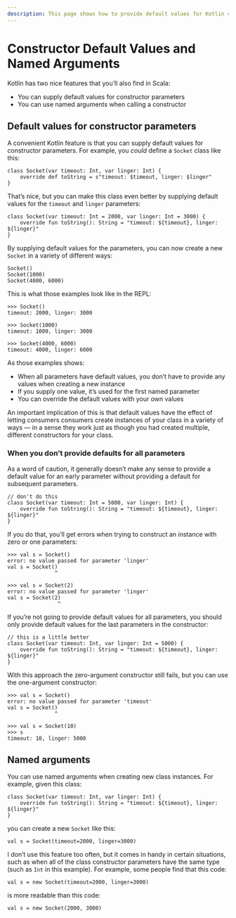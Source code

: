 ```yaml
---
description: This page shows how to provide default values for Kotlin constructor parameters, with several examples.
---
```



# Constructor Default Values and Named Arguments

Kotlin has two nice features that you’ll also find in Scala:

- You can supply default values for constructor parameters
- You can use named arguments when calling a constructor



## Default values for constructor parameters

A convenient Kotlin feature is that you can supply default values for constructor parameters. For example, you *could* define a `Socket` class like this:

````
class Socket(var timeout: Int, var linger: Int) {
    override def toString = s"timeout: $timeout, linger: $linger"
}
````

That’s nice, but you can make this class even better by supplying default values for the `timeout` and `linger` parameters:

````
class Socket(var timeout: Int = 2000, var linger: Int = 3000) {
    override fun toString(): String = "timeout: ${timeout}, linger: ${linger}"
}
````

By supplying default values for the parameters, you can now create a new `Socket` in a variety of different ways:

````
Socket()
Socket(1000)
Socket(4000, 6000)
````

This is what those examples look like in the REPL:

````
>>> Socket()
timeout: 2000, linger: 3000

>>> Socket(1000)
timeout: 1000, linger: 3000

>>> Socket(4000, 6000)
timeout: 4000, linger: 6000
````

As those examples shows:

- When all parameters have default values, you don’t have to provide any values when creating a new instance
- If you supply one value, it’s used for the first named parameter
- You can override the default values with your own values

An important implication of this is that default values have the effect of letting consumers consumers create instances of your class in a variety of ways — in a sense they work just as though you had created multiple, different constructors for your class.


### When you don’t provide defaults for all parameters

As a word of caution, it generally doesn’t make any sense to provide a default value for an early parameter without providing a default for subsequent parameters. 

````
// don't do this
class Socket(var timeout: Int = 5000, var linger: Int) {
    override fun toString(): String = "timeout: ${timeout}, linger: ${linger}"
}
````

If you do that, you’ll get errors when trying to construct an instance with zero or one parameters:

````
>>> val s = Socket()
error: no value passed for parameter 'linger'
val s = Socket()
               ^

>>> val s = Socket(2)
error: no value passed for parameter 'linger'
val s = Socket(2)
                ^
````

If you’re not going to provide default values for all parameters, you should only provide default values for the last parameters in the constructor:

````
// this is a little better
class Socket(var timeout: Int, var linger: Int = 5000) {
    override fun toString(): String = "timeout: ${timeout}, linger: ${linger}"
}
````

With this approach the zero-argument constructor still fails, but you can use the one-argument constructor:

````
>>> val s = Socket()
error: no value passed for parameter 'timeout'
val s = Socket()
               ^

>>> val s = Socket(10)
>>> s
timeout: 10, linger: 5000
````



## Named arguments

You can use named arguments when creating new class instances. For example, given this class:

````
class Socket(var timeout: Int, var linger: Int) {
    override fun toString(): String = "timeout: ${timeout}, linger: ${linger}"
}
````

you can create a new `Socket` like this:

````
val s = Socket(timeout=2000, linger=3000)
````

I don’t use this feature too often, but it comes in handy in certain situations, such as when all of the class constructor parameters have the same type (such as `Int` in this example). For example, some people find that this code:

````
val s = new Socket(timeout=2000, linger=3000)
````

is more readable than this code:

````
val s = new Socket(2000, 3000)
````








